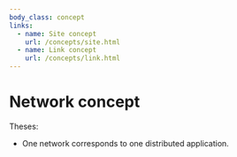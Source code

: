 ```yaml
---
body_class: concept
links:
  - name: Site concept
    url: /concepts/site.html
  - name: Link concept
    url: /concepts/link.html
---
```


# Network concept

<section>

Theses:

  - One network corresponds to one distributed application.

</section>
